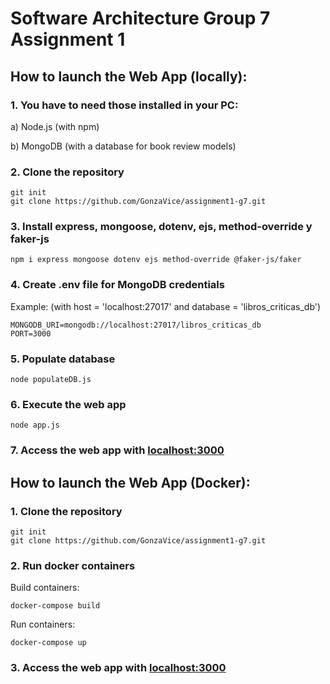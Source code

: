 # Software Architecture Group 7 Assignment 1

## How to launch the Web App (locally):

### 1. You have to need those installed in your PC:

a) Node.js (with npm)

b) MongoDB (with a database for book review models)

### 2. Clone the repository

```
git init
git clone https://github.com/GonzaVice/assignment1-g7.git
```

### 3. Install express, mongoose, dotenv, ejs, method-override y faker-js

```
npm i express mongoose dotenv ejs method-override @faker-js/faker
```

### 4. Create .env file for MongoDB credentials

Example: (with host = 'localhost:27017' and database = 'libros_criticas_db')

```
MONGODB_URI=mongodb://localhost:27017/libros_criticas_db
PORT=3000
```

### 5. Populate database

```
node populateDB.js
```

### 6. Execute the web app

```
node app.js
```

### 7. Access the web app with [localhost:3000](http://localhost:3000/)

## How to launch the Web App (Docker):

### 1. Clone the repository

```
git init
git clone https://github.com/GonzaVice/assignment1-g7.git
```

### 2. Run docker containers

Build containers:

```
docker-compose build
```

Run containers:

```
docker-compose up
```

### 3. Access the web app with [localhost:3000](http://localhost:3000/)
